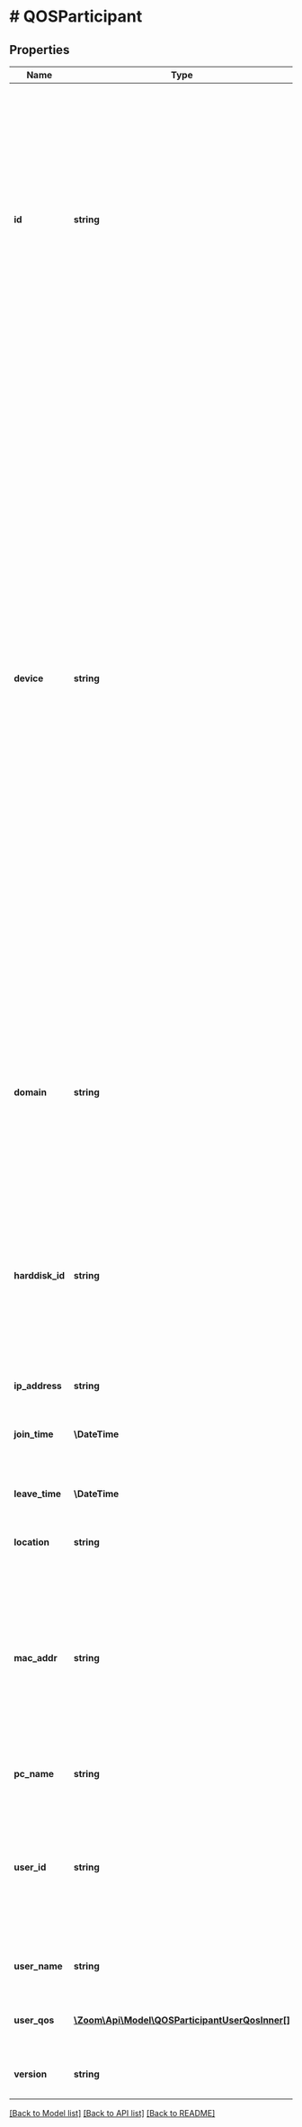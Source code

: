 # # QOSParticipant

## Properties

Name | Type | Description | Notes
------------ | ------------- | ------------- | -------------
**id** | **string** | The participant&#39;s universally unique ID. This value is the same as the participant&#39;s user ID if the participant joins the webinar by logging into Zoom. If the participant joins the webinar without logging into Zoom, this returns an empty value. | [optional]
**device** | **string** | The type of device the participant used to join the meeting:  * &#x60;Phone&#x60; — The participant joined via PSTN.  * &#x60;H.323/SIP&#x60; — The participant joined via an H.323 or SIP device.  * &#x60;Windows&#x60; — The participant joined via VoIP using a Windows device.  * &#x60;Mac&#x60; — The participant joined via VoIP using a Mac device.  * &#x60;iOS&#x60; — The participant joined via VoIP using an iOS device.  * &#x60;Android&#x60; — The participant joined via VoIP using an Android device.   **Note:** This response returns an empty string (&#x60;““&#x60;) value for any users who are **not** a part of the host&#39;s account (external users). | [optional]
**domain** | **string** | The participant&#39;s PC domain.   **Note:** This response returns an empty string (&#x60;““&#x60;) value for any users who are **not** a part of the host&#39;s account (external users). | [optional]
**harddisk_id** | **string** | The participant&#39;s hard disk ID.   **Note:** This response returns an empty string (&#x60;““&#x60;) value for any users who are **not** a part of the host&#39;s account (external users). | [optional]
**ip_address** | **string** | The participant&#39;s IP address. | [optional]
**join_time** | **\DateTime** | The time at which the participant joined the meeting. | [optional]
**leave_time** | **\DateTime** | The time at which the participant left the meeting. | [optional]
**location** | **string** | The participant&#39;s location. | [optional]
**mac_addr** | **string** | The participant&#39;s MAC address.   **Note:** This response returns an empty string (&#x60;““&#x60;) value for any users who are **not** a part of the host&#39;s account (external users). | [optional]
**pc_name** | **string** | The participant&#39;s PC name. | [optional]
**user_id** | **string** | The participant&#39;s ID. This value is assigned to a participant upon joining a meeting and is only valid for the meeting&#39;s duration. | [optional]
**user_name** | **string** | The participant&#39;s display name. | [optional]
**user_qos** | [**\Zoom\Api\Model\QOSParticipantUserQosInner[]**](QOSParticipantUserQosInner.md) | The participant&#39;s quality of service information. | [optional]
**version** | **string** | The participant&#39;s Zoom client version. | [optional]

[[Back to Model list]](../../README.md#models) [[Back to API list]](../../README.md#endpoints) [[Back to README]](../../README.md)
